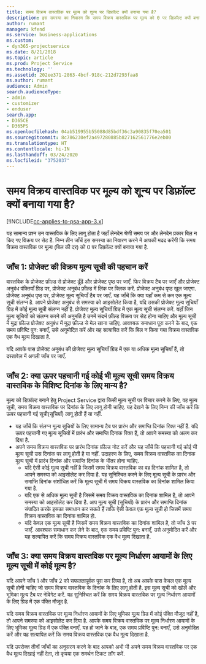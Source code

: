 ```yaml
---
title: समय विक्रय वास्तविक पर मूल्य को शून्य पर डिफ़ॉल्ट क्यों बनाया गया है?
description: इस समस्या का निवारण कि समय विक्रय वास्तविक पर मूल्य को 0 पर डिफ़ॉल्ट क्यों बनाया गया है.
author: rumant
manager: kfend
ms.service: business-applications
ms.custom:
- dyn365-projectservice
ms.date: 8/21/2018
ms.topic: article
ms.prod: Project Service
ms.technology: ''
ms.assetid: 202ee371-2863-4bcf-918c-212d7293faa8
ms.author: rumant
audience: Admin
search.audienceType:
- admin
- customizer
- enduser
search.app:
- D365CE
- D365PS
ms.openlocfilehash: 04ab519955b55088d85bdf36c3a90835f70ea501
ms.sourcegitcommit: 8c786230ef2a497280885b827162561776e2eb00
ms.translationtype: HT
ms.contentlocale: hi-IN
ms.lasthandoff: 03/24/2020
ms.locfileid: "3752037"
---
```

# <a name="why-is-price-defaulting-to-zero-on-time-sales-actuals"></a>समय विक्रय वास्तविक पर मूल्य को शून्य पर डिफ़ॉल्ट क्यों बनाया गया है?

[!INCLUDE[cc-applies-to-psa-app-3.x](../includes/cc-applies-to-psa-app-3x.md)]

यह सामान्य प्रश्न उन वास्तविक के लिए लागू होता है जहाँ लेनदेन श्रेणी समय पर और लेनदेन प्रकार बिल न किए गए विक्रय पर सेट है. निम्न तीन जाँचें इस समस्या का निवारण करने में आपकी मदद करेंगी कि समय विक्रय वास्तविक पर मूल्य (बिल की दर) को 0 पर डिफ़ॉल्ट क्यों बनाया गया है.

## <a name="check-1-identify-the-sales-price-list-for-the-project"></a>जाँच 1: प्रोजेक्ट की विक्रय मूल्य सूची की पहचान करें

वास्तविक के प्रोजेक्ट फ़ील्ड से प्रोजेक्ट ढूँढें और प्रोजेक्ट पृष्ठ पर जाएँ. फिर विक्रय टैब पर जाएँ और प्रोजेक्ट अनुबंध पंक्तियाँ ग्रिड पर, प्रोजेक्ट अनुबंध फ़ील्ड में लिंक पर क्लिक करें. प्रोजेक्ट अनुबंध पृष्ठ खुल जाएगा. प्रोजेक्ट अनुबंध पृष्ठ पर, प्रोजेक्ट मूल्य सूचियाँ टैब पर जाएँ. यह जाँचें कि क्या यहाँ कम से कम एक मूल्य सूची संलग्न है. आपने प्रोजेक्ट अनुबंध से समस्या को आइसोलेट किया है, यदि उसकी प्रोजेक्ट मूल्य सूचियाँ ग्रिड में कोई मूल्य सूची संलग्न नहीं है. प्रोजेक्ट मूल्य सूचियाँ ग्रिड में एक मूल्य सूची संलग्न करें. यहाँ जिन मूल्य सूचियों को संलग्न करने की अनुमति है उनमें संदर्भ फ़ील्ड विक्रय पर सेट होना चाहिए और मूल्य सूची में मुद्रा फ़ील्ड प्रोजेक्ट अनुबंध में मुद्रा फ़ील्ड से मेल खाना चाहिए. आवश्यक समाधान पूरा करने के बाद, एक समय प्रविष्टि पुन: बनाएँ, उसे अनुमोदित करें और यह सत्यापित करें कि बिल न किया गया विक्रय वास्तविक एक वैध मूल्य दिखाता है. 

यदि आपके पास प्रोजेक्ट अनुबंध की प्रोजेक्ट मूल्य सूचियाँ ग्रिड में एक या अधिक मूल्य सूचियाँ हैं, तो दस्तावेज़ में अगली जाँच पर जाएँ.

## <a name="check-2-are-any-of-the-price-lists-identified-above-valid-for-the-specific-date-of-the-time-sales-actual"></a>जाँच 2: क्या ऊपर पहचानी गई कोई भी मूल्य सूची समय विक्रय वास्तविक के विशिष्ट दिनांक के लिए मान्य है?

मूल्य को डिफ़ॉल्ट बनाने हेतु Project Service द्वारा किसी मूल्य सूची पर विचार करने के लिए, वह मूल्य सूची, समय विक्रय वास्तविक पर दिनांक के लिए लागू होनी चाहिए. यह देखने के लिए निम्न की जाँच करें कि ऊपर पहचानी गई सूची(सूचियाँ) लागू होती हैं या नहीं.
- यह जाँचें कि संलग्न मूल्य सूचियों के लिए सामान्य टैब पर प्रारंभ और समाप्ति दिनांक रिक्त नहीं हैं. यदि ऊपर पहचानी गए मूल्य सूचियों में प्रारंभ और समाप्ति दिनांक रिक्त हैं, तो आपने समस्या को अलग कर दिया है. 
- अपने समय विक्रय वास्तविक पर प्रारंभ दिनांक फ़ील्ड नोट करें और यह जाँचें कि पहचानी गई कोई भी मूल्य सूची उस दिनांक पर लागू होती है या नहीं. उदाहरण के लिए, समय विक्रय वास्तविक का दिनांक मूल्य सूची में प्रारंभ दिनांक और समाप्ति दिनांक के भीतर होना चाहिए. 
    - यदि ऐसी कोई मूल्य सूची नहीं है जिसमें समय विक्रय वास्तविक का वह दिनांक शामिल है, तो आपने समस्या को आइसोलेट कर दिया है. यह सुनिश्चित करने के लिए मूल्य सूची के प्रारंभ और समाप्ति दिनांक संशोधित करें कि मूल्य सूची में समय विक्रय वास्तविक का दिनांक शामिल किया गया है. 
    - यदि एक से अधिक मूल्य सूची है जिसमें समय विक्रय वास्तविक का दिनांक शामिल है, तो आपने समस्या को आइसोलेट कर दिया है. आप मूल्य सूची (सूचियों) के प्रारंभ और समाप्ति दिनांक संपादित करके इसका समाधान कर सकते हैं ताकि ऐसी केवल एक मूल्य सूची हो जिसमें समय विक्रय वास्तविक का दिनांक शामिल हो. 
    - यदि केवल एक मूल्य सूची है जिसमें समय विक्रय वास्तविक का दिनांक शामिल है, तो जाँच 3 पर जाएँ.
आवश्यक समाधान कर लेने के बाद, एक समय प्रविष्टि पुन: बनाएँ, उसे अनुमोदित करें और यह सत्यापित करें कि समय विक्रय वास्तविक एक वैध मूल्य दिखाता है.

## <a name="check-3-is-there-a-price-in-the-price-list-for-the-pricing-dimensions-on-the-time-sales-actual"></a>जाँच 3: क्या समय विक्रय वास्तविक पर मूल्य निर्धारण आयामों के लिए मूल्य सूची में कोई मूल्य है?

यदि आपने जाँच 1 और जाँच 2 को सफलतापूर्वक पूरा कर लिया है, तो अब आपके पास केवल एक मूल्य सूची होनी चाहिए जो समय विक्रय वास्तविक के दिनांक के लिए लागू होती है. इस मूल्य सूची को खोलें और भूमिका मू्ल्य टैब पर नेविगेट करें. यह सुनिश्चित करें कि समय विक्रय वास्तविक पर मूल्य निर्धारण आयामों के लिए ग्रिड में एक पंक्ति मौजूद है.

यदि समय विक्रय वास्तविक पर मूल्य निर्धारण आयामों के लिए भूमिका मू्ल्य ग्रिड में कोई पंक्ति मौजूद नहीं है, तो आपने समस्या को आइसोलेट कर दिया है. आपके समय विक्रय वास्तविक पर मूल्य निर्धारण आयामों के लिए भूमिका मू्ल्य ग्रिड में एक पंक्ति बनाएँ. यह हो जाने के बाद, एक समय प्रविष्टि पुन: बनाएँ, उसे अनुमोदित करें और यह सत्यापित करें कि समय विक्रय वास्तविक एक वैध मूल्य दिखाता है.

यदि उपरोक्त तीनों जाँचों का अनुसरण करने के बाद आपको अभी भी अपने समय विक्रय वास्तविक पर एक वैध मूल्य दिखाई नहीं देता, तो कृपया एक समर्थन टिकट लॉग करें. 

